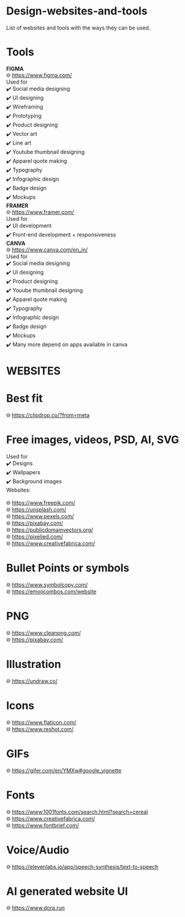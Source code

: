 # Design-websites-and-tools
List of websites and tools with the ways they can be used. 
# Tools

**FIGMA** <br>
🌐 https://www.figma.com/ <br>
Used for <br>
✔️ Social media designing <br>
✔️ UI designing <br>
✔️ Wireframing <br>
✔️ Prototyping <br>
✔️ Product designing <br>
✔️ Vector art <br>
✔️ Line art <br>
✔️ Youtube thumbnail designing <br>
✔️ Apparel quote making <br>
✔️ Typography <br>
✔️ Infographic design <br>
✔️ Badge design <br>
✔️ Mockups <br>
**FRAMER** <br>
🌐 https://www.framer.com/ <br>
Used for <br>
✔️ UI development <br>
✔️ Front-end development + responsiveness <br>
**CANVA** <br>
🌐 https://www.canva.com/en_in/ <br>
Used for <br>
✔️ Social media designing <br>
✔️ UI designing <br>
✔️ Product designing <br>
✔️ Youube thumbnail designing <br>
✔️ Apparel quote making <br>
✔️ Typography <br>
✔️ Infographic design <br>
✔️ Badge design <br>
✔️ Mockups <br>
✔️ Many more depend on apps available in canva <br>


# WEBSITES
# Best fit
🌐 https://clipdrop.co/?from=meta
# Free images, videos, PSD, AI, SVG
Used for   <br>
✔️ Designs <br>
✔️ Wallpapers <br>
✔️ Background images <br>
Websites: <br>   
🌐 https://www.freepik.com/ <br>
🌐 https://unsplash.com/ <br>
🌐 https://www.pexels.com/ <br>
🌐 https://pixabay.com/ <br>
🌐 https://publicdomainvectors.org/ <br>
🌐 https://pixelied.com/ <br>
🌐 https://www.creativefabrica.com/ <br>


# Bullet Points or symbols
🌐 https://www.symbolcopy.com/ <br>
🌐 https://emojicombos.com/website <br>

# PNG
🌐 https://www.cleanpng.com/ <br>
🌐 https://pixabay.com/ <br>

# Illustration
🌐 https://undraw.co/ <br>
# Icons
🌐 https://www.flaticon.com/ <br>
🌐 https://www.reshot.com/ <br>

# GIFs
🌐 https://gifer.com/en/YMXw#google_vignette <br>

# Fonts
🌐 https://www.1001fonts.com/search.html?search=cereal <br>
🌐 https://www.creativefabrica.com/ <br>
🌐 https://www.fontbrief.com/ <br>

# Voice/Audio
🌐 https://elevenlabs.io/app/speech-synthesis/text-to-speech

# AI generated website UI
🌐 https://www.dora.run
